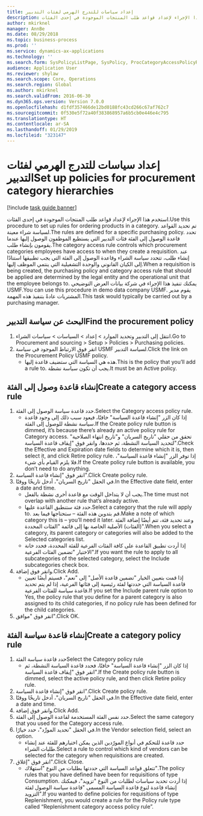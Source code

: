 ```yaml
---
title: إعداد سياسات للتدرج الهرمي لفئات التدبير
description: استخدم هذا الإجراء لإعداد قواعد طلب المنتجات الموجودة في إحدى الفئات.
author: mkirknel
manager: AnnBe
ms.date: 08/29/2018
ms.topic: business-process
ms.prod: ''
ms.service: dynamics-ax-applications
ms.technology: ''
ms.search.form: SysPolicyListPage, SysPolicy, ProcCategoryAccessPolicyRule, ProcCategoryPolicyRule, EcoResCategorySingleLookup
audience: Application User
ms.reviewer: shylaw
ms.search.scope: Core, Operations
ms.search.region: Global
ms.author: mkirknel
ms.search.validFrom: 2016-06-30
ms.dyn365.ops.version: Version 7.0.0
ms.openlocfilehash: d1fdf357466de12bd0188fc43cd266c67af762c7
ms.sourcegitcommit: 0f530e5f72a40f383868957a6b5cb0e446e4c795
ms.translationtype: HT
ms.contentlocale: ar-SA
ms.lasthandoff: 01/29/2019
ms.locfileid: "323147"
---
```

# <a name="set-up-policies-for-procurement-category-hierarchies"></a><span data-ttu-id="6eac0-103">إعداد سياسات للتدرج الهرمي لفئات التدبير</span><span class="sxs-lookup"><span data-stu-id="6eac0-103">Set up policies for procurement category hierarchies</span></span>

[!include [task guide banner](../../includes/task-guide-banner.md)]

<span data-ttu-id="6eac0-104">استخدم هذا الإجراء لإعداد قواعد طلب المنتجات الموجودة في إحدى الفئات.</span><span class="sxs-lookup"><span data-stu-id="6eac0-104">Use this procedure to set up rules for ordering products in a category.</span></span> <span data-ttu-id="6eac0-105">تم تحديد القواعد لسياسة شراء معينة.</span><span class="sxs-lookup"><span data-stu-id="6eac0-105">The rules are defined for a specific purchasing policy.</span></span> <span data-ttu-id="6eac0-106">تحدد قاعدة الوصول إلى الفئة فئات التدبير التي يستطيع الموظفون الوصول إليها عندما يقومون بإنشاء طلب.</span><span class="sxs-lookup"><span data-stu-id="6eac0-106">The category access rule controls which procurement categories employees have access to when they create a requisition.</span></span> <span data-ttu-id="6eac0-107">عند إنشاء طلب، تتحدد سياسة الشراء وقاعدة الوصول إلى الفئة التي يجب تطبيقها استنادًا إلى الكيان القانوني والوحدة التشغيلية التي ينتمي الموظف إليها.</span><span class="sxs-lookup"><span data-stu-id="6eac0-107">When a requisition is being created, the purchasing policy and category access rule that should be applied are determined by the legal entity and the operational unit that the employee belongs to.</span></span> <span data-ttu-id="6eac0-108">يمكنك تنفيذ هذا الإجراء في شركة بيانات العرض التوضيحي USMF.</span><span class="sxs-lookup"><span data-stu-id="6eac0-108">You can use this procedure in demo data company USMF.</span></span> <span data-ttu-id="6eac0-109">يقوم مدير المشتريات عادةً بتنفيذ هذه المهمة.</span><span class="sxs-lookup"><span data-stu-id="6eac0-109">This task would typically be carried out by a purchasing manager.</span></span>


## <a name="find-the-procurement-policy"></a><span data-ttu-id="6eac0-110">البحث عن سياسة التدبير</span><span class="sxs-lookup"><span data-stu-id="6eac0-110">Find the procurement policy</span></span>
1. <span data-ttu-id="6eac0-111">انتقل إلى التدبير وتحديد الموارد > إعداد > السياسات > سياسات الشراء.</span><span class="sxs-lookup"><span data-stu-id="6eac0-111">Go to Procurement and sourcing > Setup > Policies > Purchasing policies.</span></span>
2. <span data-ttu-id="6eac0-112">انقر فوق الارتباط الموجود في سياسة USMF لسياسة التدبير.</span><span class="sxs-lookup"><span data-stu-id="6eac0-112">Click the link on the Procurement Policy USMF policy.</span></span>
    * <span data-ttu-id="6eac0-113">هذه هي السياسة التي ستضيف قاعدة إليها.</span><span class="sxs-lookup"><span data-stu-id="6eac0-113">This is the policy that you’ll add a rule to.</span></span> <span data-ttu-id="6eac0-114">يجب أن تكون سياسة نشطة.</span><span class="sxs-lookup"><span data-stu-id="6eac0-114">It must be an Active policy.</span></span>  

## <a name="create-a-category-access-rule"></a><span data-ttu-id="6eac0-115">إنشاء قاعدة وصول إلى الفئة</span><span class="sxs-lookup"><span data-stu-id="6eac0-115">Create a category access rule</span></span>
1. <span data-ttu-id="6eac0-116">حدد قاعدة سياسة الوصول إلى الفئة.</span><span class="sxs-lookup"><span data-stu-id="6eac0-116">Select the Category access policy rule.</span></span>
    * <span data-ttu-id="6eac0-117">إذا كان الزر "إنشاء قاعدة السياسة" خافتًا، فيعود سبب ذلك إلى وجود قاعدة سياسة نشطة للوصول إلى الفئة.</span><span class="sxs-lookup"><span data-stu-id="6eac0-117">If the Create policy rule button is dimmed, it’s because there’s already an active policy rule for Category access.</span></span> <span data-ttu-id="6eac0-118">تحقق من حقلي "تاريخ السريان" و"تاريخ انتهاء الصلاحية" لتحديد السياسة النشطة، ثم حددها، وانقر فوق "إيقاف قاعدة السياسة‬".</span><span class="sxs-lookup"><span data-stu-id="6eac0-118">Check the Effective and Expiration date fields to determine which it is, then select it, and click Retire policy rule.</span></span> <span data-ttu-id="6eac0-119">إذا توفر الزر "إنشاء قاعدة السياسة‬"، فلا يلزم القيام بأي شيء.</span><span class="sxs-lookup"><span data-stu-id="6eac0-119">If the Create policy rule button is available, you don’t need to do anything.</span></span>  
2. <span data-ttu-id="6eac0-120">انقر فوق "إنشاء قاعدة السياسة".</span><span class="sxs-lookup"><span data-stu-id="6eac0-120">Click Create policy rule.</span></span>
3. <span data-ttu-id="6eac0-121">في الحقل "تاريخ السريان"، أدخل تاريخًا ووقتًا.</span><span class="sxs-lookup"><span data-stu-id="6eac0-121">In the Effective date field, enter a date and time.</span></span>
    * <span data-ttu-id="6eac0-122">يجب أن لا يتداخل الوقت مع قاعدة أخرى نشطة بالفعل.</span><span class="sxs-lookup"><span data-stu-id="6eac0-122">The time must not overlap with another rule that’s already active.</span></span>  
    * <span data-ttu-id="6eac0-123">حدد فئة ستنطبق القاعدة عليها.</span><span class="sxs-lookup"><span data-stu-id="6eac0-123">Select a category that the rule will apply to.</span></span> <span data-ttu-id="6eac0-124">قم بتدوين هذه الفئة – ستحتاجها فيما بعد.</span><span class="sxs-lookup"><span data-stu-id="6eac0-124">Make a note of which category this is – you’ll need it later.</span></span> <span data-ttu-id="6eac0-125">وعند تحديد فئة، تتم أيضًا إضافة الفئة (الفئات) الأصلية الخاصة بها إلى قائمة "الفئات المحددة".</span><span class="sxs-lookup"><span data-stu-id="6eac0-125">When you select a category, its parent category or categories will also be added to the Selected categories list.</span></span>  
    * <span data-ttu-id="6eac0-126">إذا أردت تطبيق القاعدة على كافة الفئات الفرعية للفئة المحددة، فحدد خانة الاختيار "تضمين الفئات الفرعية".</span><span class="sxs-lookup"><span data-stu-id="6eac0-126">If you want the rule to apply to all subcategories of the selected category, select the Include subcategories check box.</span></span>  
4. <span data-ttu-id="6eac0-127">وانقر فوق إضافة.</span><span class="sxs-lookup"><span data-stu-id="6eac0-127">Click Add.</span></span>
    * <span data-ttu-id="6eac0-128">إذا قمت بتعيين الخيار "تضمين قاعدة الأصل" إلى "نعم"، فسيتم أيضًا تعيين قاعدة السياسة التي حددتها لفئة رئيسية إلى فئاتها الفرعية، إذا لم يتم تحديد قاعدة سياسة للفئات الفرعية.</span><span class="sxs-lookup"><span data-stu-id="6eac0-128">If you set the Include parent rule option to Yes, the policy rule that you define for a parent category is also assigned to its child categories, if no policy rule has been defined for the child categories.</span></span>  
5. <span data-ttu-id="6eac0-129">انقر فوق "موافق".</span><span class="sxs-lookup"><span data-stu-id="6eac0-129">Click OK.</span></span>

## <a name="create-a-category-policy-rule"></a><span data-ttu-id="6eac0-130">إنشاء قاعدة سياسة الفئة</span><span class="sxs-lookup"><span data-stu-id="6eac0-130">Create a category policy rule</span></span>
1. <span data-ttu-id="6eac0-131">حدد قاعدة سياسة الفئة</span><span class="sxs-lookup"><span data-stu-id="6eac0-131">Select the Category policy rule</span></span>
    * <span data-ttu-id="6eac0-132">إذا كان الزر "إنشاء قاعدة السياسة‬" خافتًا، فحدد قاعدة السياسة النشطة، ثم انقر فوق "إيقاف قاعدة السياسة‬".</span><span class="sxs-lookup"><span data-stu-id="6eac0-132">If the Create policy rule button is dimmed, select the active policy rule, and then click Retire policy rule.</span></span>  
2. <span data-ttu-id="6eac0-133">انقر فوق "إنشاء قاعدة السياسة".</span><span class="sxs-lookup"><span data-stu-id="6eac0-133">Click Create policy rule.</span></span>
3. <span data-ttu-id="6eac0-134">في الحقل "تاريخ السريان"، أدخل تاريخًا ووقتًا.</span><span class="sxs-lookup"><span data-stu-id="6eac0-134">In the Effective date field, enter a date and time.</span></span>
4. <span data-ttu-id="6eac0-135">وانقر فوق إضافة.</span><span class="sxs-lookup"><span data-stu-id="6eac0-135">Click Add.</span></span>
5. <span data-ttu-id="6eac0-136">حدد نفس الفئة المستخدمة لقاعدة الوصول إلى الفئة.</span><span class="sxs-lookup"><span data-stu-id="6eac0-136">Select the same category that you used for the Category access rule.</span></span>
6. <span data-ttu-id="6eac0-137">في الحقل "تحديد المورِّد‬"، حدد خيارًا.</span><span class="sxs-lookup"><span data-stu-id="6eac0-137">In the Vendor selection field, select an option.</span></span>
    * <span data-ttu-id="6eac0-138">حدد قاعدة للتحكم في أنواع المورّدين الذين يمكن اختيارهم للفئة عند إنشاء طلبات الشراء.</span><span class="sxs-lookup"><span data-stu-id="6eac0-138">Select a rule to control which kind of vendors can be selected for the category when requisitions are created.</span></span>  
7. <span data-ttu-id="6eac0-139">انقر فوق "إغلاق".</span><span class="sxs-lookup"><span data-stu-id="6eac0-139">Click Close.</span></span>
    * <span data-ttu-id="6eac0-140">تتعلق قواعد السياسة التي حددتها بطلبات من النوع "استهلاك".</span><span class="sxs-lookup"><span data-stu-id="6eac0-140">The policy rules that you have defined have been for requisitions of type Consumption.</span></span> <span data-ttu-id="6eac0-141">إذا أردت تحديد سياسات لطلبات من النوع "تزويد"، فيمكنك إنشاء قاعدة لنوع قاعدة السياسة المسمى "قاعدة سياسة الوصول لفئة التزويد‬".</span><span class="sxs-lookup"><span data-stu-id="6eac0-141">If you wanted to define policies for requisitions of type Replenishment, you would create a rule for the Policy rule type called “Replenishment category access policy rule”.</span></span>  

